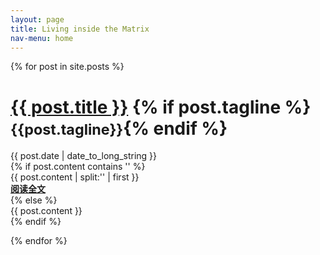```yaml
---
layout: page
title: Living inside the Matrix
nav-menu: home
---
```


{% for post in site.posts %}

<div class="page-header">
  <h1><a href="{{ BASE_PATH }}{{ post.url }}">{{ post.title }}</a> {% if post.tagline %}<small>{{post.tagline}}</small>{% endif %}</h1>
</div>

<div class="row-fluid post-full">
  <div class="span12">
    <div class="date">
      <span>{{ post.date | date_to_long_string }}</span>
    </div>
    {% if post.content contains '<!--more-->' %}
      <div class="content">
        {{ post.content | split:'<!--more-->' | first }}
      </div>
      <div class="text-right more-button-container">
        <a href="{{ BASE_PATH }}{{ post.url }}"> <b>阅读全文</b> </a>
      </div>	
    {% else %}
      <div class="content">
        {{ post.content }}
      </div>
    {% endif %}
  </div>
</div>

{% endfor %}
